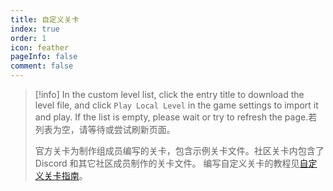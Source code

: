 ```yaml
---
title: 自定义关卡
index: true
order: 1
icon: feather
pageInfo: false
comment: false
---
```


> [!info]
> In the custom level list, click the entry title to download the level file, and click `Play Local Level` in the game settings to import it and play. If the list is empty, please wait or try to refresh the page.若列表为空，请等待或尝试刷新页面。
>
> 官方关卡为制作组成员编写的关卡，包含示例关卡文件。社区关卡内包含了 Discord 和其它社区成员制作的关卡文件。
> 编写自定义关卡的教程见[自定义关卡指南](../guide/level/)。

<Catalog />

